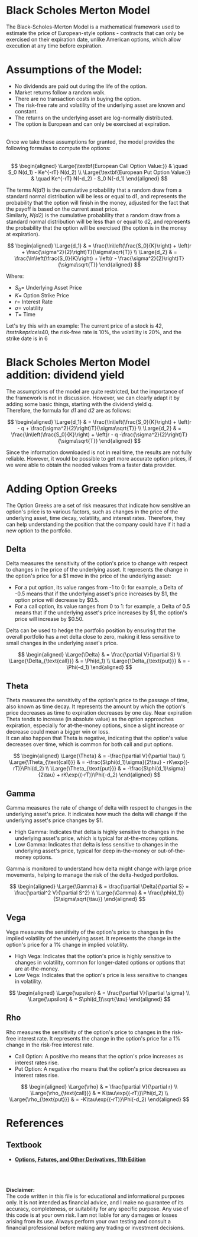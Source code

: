 
<h1>Black Scholes Merton Model</h1>

The Black-Scholes-Merton Model is a mathematical framework used to estimate the price of European-style options - contracts that can only be exercised on their expiration date, unlike American options, which allow execution at any time before expiration.

<h1> Assumptions of the Model: </h1>

- No dividends are paid out during the life of the option.
- Market returns follow a random walk.
- There are no transaction costs in buying the option.
- The risk-free rate and volatility of the underlying asset are known and constant.
- The returns on the underlying asset are log-normally distributed.
- The option is European and can only be exercised at expiration.

<br/>
Once we take these assumptions for granted, the model provides the following formulas to compute the options:
<br/> 
<br/> 


<div align="center">

$$
\begin{aligned}
\Large{\textbf{European Call Option Value:}} & \quad S_0 N(d_1) - Ke^{-rT} N(d_2) \\
\Large{\textbf{European Put Option Value:}} & \quad Ke^{-rT} N(-d_2) - S_0 N(-d_1)
\end{aligned}
$$

</div>

The terms *N(d1)* is the cumulative probability that a random draw from a standard normal distribution will be less or equal to d1, and represents the probability that the option will finish in the money, adjusted for the fact that the payoff is based on the current asset price. </br>
Similarly, *N(d2)* is the cumulative probability that a random draw from a standard normal distribution will be less than or equal to d2, and represents the probability that the option will be exercised (the option is in the money at expiration).


<div align="center">

$$
\begin{aligned}
\Large{d_1} & = \frac{\ln\left(\frac{S_0}{K}\right) + \left(r + \frac{\sigma^2}{2}\right)T}{\sigma\sqrt{T}} \\
\Large{d_2} & = \frac{\ln\left(\frac{S_0}{K}\right) + \left(r - \frac{\sigma^2}{2}\right)T}{\sigma\sqrt{T}}
\end{aligned}
$$

</div>


Where:
- ${S_0}=$ Underlying Asset Price
- ${K=}$ Option Strike Price
- ${r=}$ Interest Rate
- $\sigma=$ volatility
- $T=$ Time

Let's try this with an example: The current price of a stock is 42$, its strike price is 40$, the risk-free rate is 10%, the volatility is 20%, and the strike date is in 6

# **Black Scholes Merton Model addition: dividend yield**

The assumptions of the model are quite restricted, but the importance of the framework is not in discussion. However, we can clearly adapt it by adding some basic things, starting with the dividend yield $q$. </br>
Therefore, the formula for *d1* and *d2* are as follows:

<div align="center">

$$
\begin{aligned}
\Large{d_1} & = \frac{\ln\left(\frac{S_0}{K}\right) + \left(r - q + \frac{\sigma^2}{2}\right)T}{\sigma\sqrt{T}} \\
\Large{d_2} & = \frac{\ln\left(\frac{S_0}{K}\right) + \left(r - q -\frac{\sigma^2}{2}\right)T}{\sigma\sqrt{T}}
\end{aligned}
$$

</div>



Since the information downloaded is not in real time, the results are not fully reliable. However, it would be possible to get more accurate option prices, if we were able to obtain the needed values from a faster data provider.

# Adding Option Greeks
The Option Greeks are a set of risk measures that indicate how sensitive an option's price is to various factors, such as changes in the price of the underlying asset, time decay, volatility, and interest rates. Therefore, they can help understanding the position that the company could have if it had a new option to the portfolio.

## Delta
Delta measures the sensitivity of the option's price to change with respect to changes in the price of the underlying asset. It represents the change in the option's price for a $1 move in the price of the underlying asset:
- For a put option, its value ranges from -1 to 0: for example, a Delta of -0.5 means that if the underlying asset's price increases by $1, the option price will decrease by $0.5.
- For a call option, its value ranges from 0 to 1: for example, a Delta of 0.5 means that if the underlying asset's price increases by $1, the option's price will increase by $0.50.

Delta can be used to hedge the portfolio position by ensuring that the overall portfolio has a net delta close to zero, making it less sensitive to small changes in the underlying asset's price.

<div align="center">

$$
\begin{aligned}
\Large{\Delta} & = \frac{\partial V}{\partial S} \\
\Large{\Delta_{\text{call}}} & = \Phi(d_1) \\
\Large{\Delta_{\text{put}}} & = -\Phi(-d_1)
\end{aligned}
$$

</div>


## Theta
Theta measures the sensitivity of the option's price to the passage of time, also known as time decay. It represents the amount by which the option's price decreases as time to expiration decreases by one day. Near expiration Theta tends to increase (in absolute value) as the option approaches expiration, especially for at-the-money options, since a slight increase or decrease could mean a bigger win or loss. </br>
It can also happen that Theta is negative, indicating that the option's value decreases over time, which is common for both call and put options.

<div align="center"">  

$$
\begin{aligned}
\Large{\Theta} & = -\frac{\partial V}{\partial \tau} \\
\Large{\Theta_{\text{call}}} & = -\frac{S\phi(d_1)\sigma}{2\tau} - rK\exp{(-rT)}\Phi(d_2) \\
\Large{\Theta_{\text{put}}} & = -\frac{S\phi(d_1)\sigma}{2\tau} + rK\exp{(-rT)}\Phi(-d_2)
\end{aligned}
$$

</div>

## Gamma
Gamma measures the rate of change of delta with respect to changes in the underlying asset's price. It indicates how much the delta will change if the underlying asset's price changes by $1.
- High Gamma: Indicates that delta is highly sensitive to changes in the underlying asset's price, which is typical for at-the-money options.
- Low Gamma: Indicates that delta is less sensitive to changes in the underlying asset's price, typical for deep in-the-money or out-of-the-money options.

Gamma is monitored to understand how delta might change with large price movements, helping to manage the risk of the delta-hedged portfolios.

<div align="center">
  
$$
\begin{aligned}
\Large{\Gamma} & = \frac{\partial \Delta}{\partial S} = \frac{\partial^2 V}{\partial S^2} \\
\Large{\Gamma} & = \frac{\phi(d_1)}{S\sigma\sqrt{\tau}}
\end{aligned}
$$

</div>

## Vega
Vega measures the sensitivity of the option's price to changes in the implied volatility of the underlying asset. It represents the change in the option's price for a 1% change in implied volatility.
- High Vega: Indicates that the option's price is highly sensitive to changes in volatility, common for longer-dated options or options that are at-the-money.
- Low Vega: Indicates that the option's price is less sensitive to changes in volatility.

<div align=center>  

$$
\begin{aligned}
\Large{\upsilon} & = \frac{\partial V}{\partial \sigma} \\
\Large{\upsilon} & = S\phi(d_1)\sqrt{\tau}
\end{aligned}
$$

</div>

## Rho
Rho measures the sensitivity of the option's price to changes in the risk-free interest rate. It represents the change in the option's price for a 1% change in the risk-free interest rate.
- Call Option: A positive rho means that the option's price increases as interest rates rise.
- Put Option: A negative rho means that the option's price decreases as interest rates rise.

<div align=center>  

$$
\begin{aligned}
\Large{\rho} & = \frac{\partial V}{\partial r} \\
\Large{\rho_{\text{call}}} & = K\tau\exp{(-rT)}\Phi(d_2) \\
\Large{\rho_{\text{put}}} & = -K\tau\exp{(-rT)}\Phi(-d_2)
\end{aligned}
$$

</div>


# **References**

## **Textbook**

- **[Options, Futures, and Other Derivatives, 11th Edition](https://elibrary.pearson.de/book/99.150005/9781292410623)**


<br/>
<br/>
<br/>
<b>Disclaimer: </b><br>
The code written in this file is for educational and informational purposes only. It is not intended as financial advice, and I make no guarantee of its accuracy, completeness, or suitability for any specific purpose. Any use of this code is at your own risk. I am not liable for any damages or losses arising from its use. Always perform your own testing and consult a financial professional before making any trading or investment decisions.
